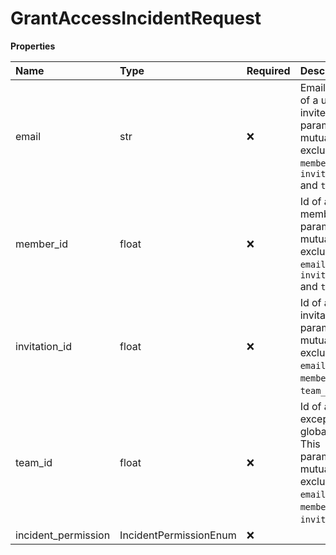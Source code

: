 # GrantAccessIncidentRequest

**Properties**

| Name                | Type                   | Required | Description                                                                                                                   |
| :------------------ | :--------------------- | :------- | :---------------------------------------------------------------------------------------------------------------------------- |
| email               | str                    | ❌       | Email address of a user or invitee. This parameter is mutually exclusive with `member_id`, `invitation_id` and `team_id`.     |
| member_id           | float                  | ❌       | Id of a member. This parameter is mutually exclusive with `email`, `invitation_id` and `team_id`.                             |
| invitation_id       | float                  | ❌       | Id of an invitation. This parameter is mutually exclusive with `email`, `member_id` and `team_id`.                            |
| team_id             | float                  | ❌       | Id of a team, except for the global team. This parameter is mutually exclusive with `email`, `member_id` and `invitation_id`. |
| incident_permission | IncidentPermissionEnum | ❌       |                                                                                                                               |

<!-- This file was generated by liblab | https://liblab.com/ -->
